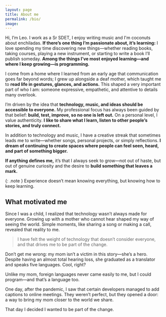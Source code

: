 ```yaml
---
layout: page
title: About me
permalink: /bio/
image: 
---
```

Hi, I’m Leo. I work as a Sr SDET, I enjoy writing music and I'm coconuts about enchiladas.
**If there’s one thing I’m passionate about, it’s learning:** I love spending my time discovering new things—whether reading books, taking courses, playing a new instrument, or starting to write a book I’ll publish someday. **Among the things I’ve most enjoyed learning—and where I keep growing—is programming.**

I come from a home where I learned from an early age that communication goes far beyond words; I grew up alongside a deaf mother, which taught me to **read life in gestures, glances, and actions.** This shaped a very important part of who I am: someone expressive, empathetic, and attentive to details many overlook.

I’m driven by the idea that **technology, music, and ideas should be accessible to everyone.** My professional focus has always been guided by that belief: **build, test, improve, so no one is left out.** On a personal level, I value authenticity. **I like to share what I learn, listen to other people’s stories, and truly connect.**

In addition to technology and music, I have a creative streak that sometimes leads me to write—whether songs, personal projects, or simply reflections. **I dream of continuing to create spaces where people can feel seen, heard, and part of something bigger.**

**If anything defines me,** it’s that I always seek to grow—not out of haste, but out of genuine curiosity and the desire to **build something that leaves a mark.**

{: .note }
Experience doesn’t mean knowing everything, but knowing how to keep learning.

## What motivated me

Since I was a child, I realized that technology wasn’t always made for everyone. Growing up with a mother who cannot hear shaped my way of seeing the world. Simple moments, like sharing a song or making a call, revealed that reality to me.

> I have felt the weight of technology that doesn’t consider everyone, and that drives me to be part of the change.

Don’t get me wrong: my mom isn’t a victim in this story—she’s a hero. Despite having an almost total hearing loss, she graduated as a translator and speaks five languages. Cool, right?

Unlike my mom, foreign languages never came easily to me, but I could program—and that’s a language too.

One day, after the pandemic, I saw that certain developers managed to add captions to online meetings. They weren’t perfect, but they opened a door: a way to bring my mom closer to the world we share.

That day I decided I wanted to be part of the change.
